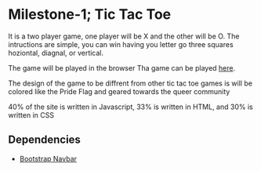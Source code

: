 # Milestone-1; Tic Tac Toe

It is a two player game, one player will be X and the other will be O. The intructions are simple, you can win having you letter go three squares hoziontal, diagnal, or vertical.

The game will be played in the browser
Tha game can be played [here](https://samoathat.github.io/Milestone-1/).

The design of the game to be diffrent from other tic tac toe games is will be colored like the Pride Flag and geared towards the queer community

40% of the site is written in Javascript, 33% is written in HTML, and 30% is written in CSS

## Dependencies

- [Bootstrap Navbar](https://getbootstrap.com/docs/5.3/components/navbar/)
